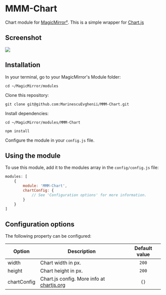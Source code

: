 # MMM-Chart
Chart module for [MagicMirror²](https://github.com/MichMich/MagicMirror). This is a simple wrapper for [Chart.js](http://www.chartjs.org/)

## Screenshot
![](.github/example.png)

## Installation

In your terminal, go to your MagicMirror's Module folder:
````
cd ~/MagicMirror/modules
````

Clone this repository:
````
git clone git@github.com:MarinescuEvghenii/MMM-Chart.git
````

Install dependencies:
````
cd ~/MagicMirror/modules/MMM-Chart
````

````
npm install
````

Configure the module in your `config.js` file.

## Using the module

To use this module, add it to the modules array in the `config/config.js` file:
````javascript
modules: [
	{
		module: 'MMM-Chart',
		chartConfig: {
			// See 'Configuration options' for more information.
		}
	}
]
````

## Configuration options

The following property can be configured:

| Option      | Description             | Default value |
| ------------|-------------------------|:-------------:|
| width       | Chart width in px.      | ```200```     |
| height      | Chart height in px.     | ```200```     |
| chartConfig | Chart.js config. More info at [chartjs.org](http://www.chartjs.org/) | ```{}``` |
